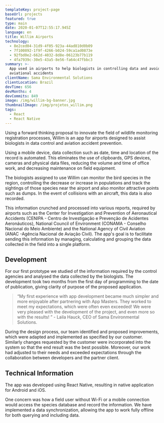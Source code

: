 ```yaml
---
templateKey: project-page
baseUrl: projects
featured: true
type: main
date: 2020-01-07T12:55:17.945Z
language: en
title: Willim Airports
technology:
  - 8e2ced04-31d9-4f05-923a-44ad810d0b09
  - 7f100892-1f9f-4266-b024-59ca1ad0873e
  - 92fbd0e2-662d-4032-8d8e-06123b77b119
  - 4fa7939c-30e5-43a5-8e56-fa64c47fbbc3
summary: >-
  App used in airports to help biologists in controlling data and avoiding
  aviational accidents
clientName: Sama Environmental Solutions
clientLocation: Brazil
devTime: 656
devMonths: 4
devCommits: 849
image: /img/willim-bg-banner.jpg
thumbnailImage: /img/projetos_willim.png
tags:
  - React
  - React Native
---
```

Using a forward thinking proposal to innovate the field of wildlife monitoring registration processes, Willim is an app for airports designed to assist biologists in data control and aviation accident prevention.

Using a mobile device, data collection such as date, time and location of the record is automated. This eliminates the use of clipboards, GPS devices, cameras and physical data files, reducing the volume and time of office work, and decreasing maintenance on field equipment.

The biologists assigned to use Willim can monitor the bird species in the region, controlling the decrease or increase in populations and track the sightings of those species near the airport and also monitor attractive points such as dumps. In the event of collisions with an aircraft, this data is also recorded.

This information crunched and processed into various reports, required by airports such as the Center for Investigation and Prevention of Aeronautical Accidents (CENIPA - Centro de Investigação e Prevenção de Acidentes Aeronáuticos), National Council of Environment (CONAMA - Conselho Nacional do Meio Ambiente) and the National Agency of Civil Aviation (ANAC -Agência Nacional de Aviação Civil). The app's goal is to facilitate sending this information by managing, calculating and grouping the data collected in the field into a single platform.
    
## Development


For our first prototype we studied of the information required by the control agencies and analysed the data collected by the biologists. The development took two months from the first day of programming to the date of publication, giving clarity of purpose of the proposed application.

> “My first experience with app development became much simpler and more enjoyable after partnering with App Masters. They worked to meet my expectations, which were often even exceeded! We were very pleased with the development of the project, and even more so with the results! ” - Laila Hauck, CEO of Sama Environmental Solutions.

During the design process, our team identified and proposed improvements, which were adapted and implemented as specified by our customer. Similarly changes requested by the customer were incorporated into the system so that the end result was the best possible. Moreover, our work had adjusted to their needs and exceeded expectations through the collaboration between developers and the partner client.

## Technical Information

The app was developed using React Native, resulting in native application for Android and iOS. 

One concern was how a field user without Wi-Fi or a mobile connection would access the species database and record the information. We have implemented a data synchronization, allowing the app to work fully offline for both querying and including data.
